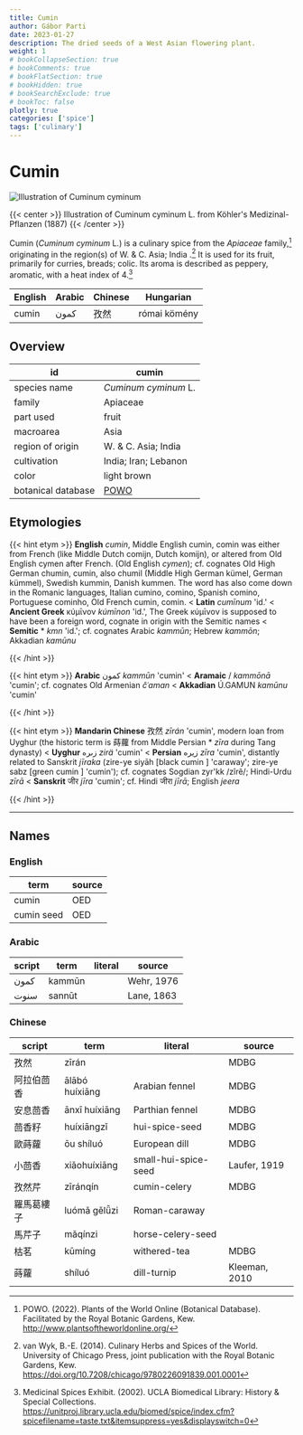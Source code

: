 ```yaml
---
title: Cumin
author: Gábor Parti
date: 2023-01-27
description: The dried seeds of a West Asian flowering plant.
weight: 1
# bookCollapseSection: true
# bookComments: true
# bookFlatSection: true
# bookHidden: true
# bookSearchExclude: true
# bookToc: false
plotly: true
categories: ['spice']
tags: ['culinary']
---
```


# Cumin

![Illustration of Cuminum cyminum](/spice/images/kohler/cumin.png)

{{< center >}}
Illustration of Cuminum cyminum L. from Köhler's Medizinal-Pflanzen (1887)
{{< /center >}}

Cumin (*Cuminum cyminum* L.) is a culinary spice from the *Apiaceae* family,[^powo] originating in the region(s) of W. \& C. Asia; India .[^van_wyk_culinary_2014] It is used for its fruit, primarily for curries, breads; colic. Its aroma is described as peppery, aromatic, with a heat index of 4.[^ucla_medicinal_2002]

|English|Arabic|Chinese|  Hungarian |
|-------|------|-------|------------|
| cumin | كمون |   孜然  |római kömény|

## Overview

|        id        |                       cumin                       |
|------------------|---------------------------------------------------|
|   species name   |                *Cuminum cyminum* L.               |
|      family      |                      Apiaceae                     |
|     part used    |                       fruit                       |
|     macroarea    |                        Asia                       |
| region of origin |               W. \& C. Asia; India                |
|    cultivation   |                India; Iran; Lebanon               |
|       color      |                    light brown                    |
|botanical database|[POWO](https://powo.science.kew.org/taxon/840882-1)|

## Etymologies

{{< hint etym >}}
**English** *cumin*, Middle English cumin, comin was either from French (like Middle Dutch comijn, Dutch komijn), or altered from Old English cymen after French. (Old English *cymen*); cf. cognates Old High German chumin, cumin, also chumil (Middle High German kümel, German kümmel), Swedish kummin, Danish kummen. The word has also come down in the Romanic languages, Italian cumino, comino, Spanish comino, Portuguese cominho, Old French cumin, comin. < **Latin** *cumīnum* 'id.' < **Ancient Greek** κύμῑνον *kúmīnon* 'id.', The Greek κύμῑνον is supposed to have been a foreign word, cognate in origin with the Semitic names < **Semitic** * *kmn* 'id.'; cf. cognates Arabic *kammūn*; Hebrew *kammōn*; Akkadian *kamūnu*



{{< /hint >}}

{{< hint etym >}}
**Arabic** كمون *kammūn* 'cumin' < **Aramaic** / *kammōnā* 'cumin'; cf. cognates Old Armenian *čʿaman* < **Akkadian** Ú.GAMUN *kamūnu* 'cumin'



{{< /hint >}}

{{< hint etym >}}
**Mandarin Chinese** 孜然 *zī​rán* 'cumin', modern loan from Uyghur (the historic term is 蒔蘿 from Middle Persian * *zīra* during Tang dynasty) < **Uyghur** زىرە *zirä* 'cumin' < **Persian** زیره *zīra* 'cumin', distantly related to Sanskrit *jīraka* (zire-ye siyāh [black cumin ] 'caraway'; zire-ye sabz [green cumin ] 'cumin'); cf. cognates Sogdian zyr'kk /zîrê/; Hindi-Urdu *zīrā* < **Sanskrit** जीर *jīra* 'cumin'; cf. Hindi जीरा *jīrā*; English *jeera*



{{< /hint >}}

***

## Names

### English

|   term   |source|
|----------|------|
|   cumin  |  OED |
|cumin seed|  OED |

### Arabic

|script| term |literal|  source  |
|------|------|-------|----------|
| كمون |kammūn|       |Wehr, 1976|
| سنوت |sannūt|       |Lane, 1863|

### Chinese

|script|     term     |       literal      |    source   |
|------|--------------|--------------------|-------------|
|  孜然  |     zīrán    |                    |     MDBG    |
| 阿拉伯茴香|ālābó huíxiāng|   Arabian fennel   |     MDBG    |
| 安息茴香 | ānxī huíxiāng|   Parthian fennel  |     MDBG    |
|  茴香籽 |  huíxiāngzǐ  |   hui-spice-seed   |     MDBG    |
|  歐蒔蘿 |  ōu​ shí​luó |    European dill   |     MDBG    |
|  小茴香 | xiǎohuíxiāng |small-hui-spice-seed| Laufer, 1919|
|  孜然芹 |   zī​ránqín  |    cumin-celery    |     MDBG    |
| 羅馬葛縷子|luómǎ gě​lǚ​zi|    Roman-caraway   |             |
|  馬芹子 |    mǎqínzi   |  horse-celery-seed |             |
|  枯茗  |    kūmíng    |    withered-tea    |     MDBG    |
|  蒔蘿  |    shíluó    |     dill-turnip    |Kleeman, 2010|

[^powo]: POWO. (2022). Plants of the World Online (Botanical Database). Facilitated by the Royal Botanic Gardens, Kew. http://www.plantsoftheworldonline.org/
[^van_wyk_culinary_2014]: van Wyk, B.-E. (2014). Culinary Herbs and Spices of the World. University of Chicago Press, joint publication with the Royal Botanic Gardens, Kew. https://doi.org/10.7208/chicago/9780226091839.001.0001
[^ucla_medicinal_2002]: Medicinal Spices Exhibit. (2002). UCLA Biomedical Library: History & Special Collections. https://unitproj.library.ucla.edu/biomed/spice/index.cfm?spicefilename=taste.txt&itemsuppress=yes&displayswitch=0


